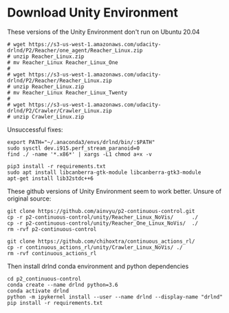 
# Download Unity Environment

These versions of the Unity Environment don't run on Ubuntu 20.04 
```
# wget https://s3-us-west-1.amazonaws.com/udacity-drlnd/P2/Reacher/one_agent/Reacher_Linux.zip
# unzip Reacher_Linux.zip
# mv Reacher_Linux Reacher_Linux_One
# 
# wget https://s3-us-west-1.amazonaws.com/udacity-drlnd/P2/Reacher/Reacher_Linux.zip
# unzip Reacher_Linux.zip
# mv Reacher_Linux Reacher_Linux_Twenty
# 
# wget https://s3-us-west-1.amazonaws.com/udacity-drlnd/P2/Crawler/Crawler_Linux.zip
# unzip Crawler_Linux.zip 
```

Unsuccessful fixes:
```
export PATH="~/.anaconda3/envs/drlnd/bin/:$PATH"
sudo sysctl dev.i915.perf_stream_paranoid=0
find ./ -name '*.x86*' | xargs -L1 chmod a+x -v

pip3 install -r requirements.txt
sudo apt install libcanberra-gtk-module libcanberra-gtk3-module
apt-get install lib32stdc++6
```

These github versions of Unity Environment seem to work better. Unsure of original source:
```
git clone https://github.com/ainvyu/p2-continuous-control.git
cp -r p2-continuous-control/unity/Reacher_Linux_NoVis/      ./
cp -r p2-continuous-control/unity/Reacher_One_Linux_NoVis/  ./
rm -rvf p2-continuous-control

git clone https://github.com/chihoxtra/continuous_actions_rl/
cp -r continuous_actions_rl/unity/Crawler_Linux_NoVis/ ./
rm -rvf continuous_actions_rl
```

Then install drlnd conda environment and python dependencies
```
cd p2_continuous-control
conda create --name drlnd python=3.6 
conda activate drlnd
python -m ipykernel install --user --name drlnd --display-name "drlnd"
pip install -r requirements.txt
```
